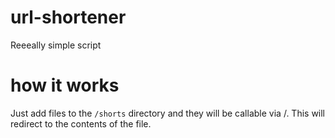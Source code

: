 # url-shortener
Reeeally simple script

# how it works
Just add files to the ` /shorts ` directory and they will be callable via <url>/<filename>.
This will redirect to the contents of the file.
